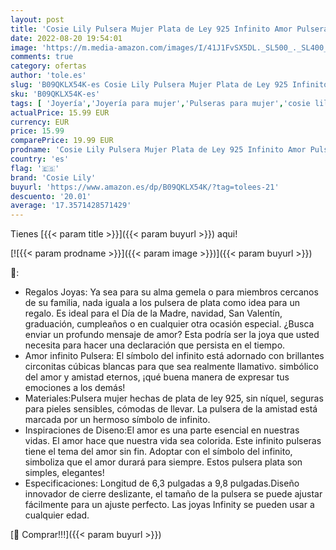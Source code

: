 ```yaml
---
layout: post
title: 'Cosie Lily Pulsera Mujer Plata de Ley 925 Infinito Amor Pulseras de Zirconia Cúbica Corazón Joyería Regalos Cumpleaño para Madre Novia Esposa'
date: 2022-08-20 19:54:01
image: 'https://m.media-amazon.com/images/I/41J1FvSX5DL._SL500_._SL400_.jpg'
comments: true
category: ofertas
author: 'tole.es'
slug: 'B09QKLX54K-es Cosie Lily Pulsera Mujer Plata de Ley 925 Infinito Amor...'
sku: 'B09QKLX54K-es'
tags: [ 'Joyería','Joyería para mujer','Pulseras para mujer','cosie lily','de','ley','plata','🇪🇸', ]
actualPrice: 15.99 EUR
currency: EUR
price: 15.99
comparePrice: 19.99 EUR
prodname: 'Cosie Lily Pulsera Mujer Plata de Ley 925 Infinito Amor Pulseras de Zirconia Cúbica Corazón Joyería Regalos Cumpleaño para Madre Novia Esposa'
country: 'es'
flag: '🇪🇸'
brand: 'Cosie Lily'
buyurl: 'https://www.amazon.es/dp/B09QKLX54K/?tag=tolees-21'
descuento: '20.01'
average: '17.3571428571429'
---
```


Tienes [{{< param title >}}]({{< param buyurl >}}) aqui!

[![{{< param prodname >}}]({{< param image >}})]({{< param buyurl >}})

🔎:

- Regalos Joyas: Ya sea para su alma gemela o para miembros cercanos de su familia, nada iguala a los pulsera de plata como idea para un regalo. Es ideal para el Día de la Madre, navidad, San Valentín, graduación, cumpleaños o en cualquier otra ocasión especial. ¿Busca enviar un profundo mensaje de amor? Esta podría ser la joya que usted necesita para hacer una declaración que persista en el tiempo.
- Amor infinito Pulsera: El símbolo del infinito está adornado con brillantes circonitas cúbicas blancas para que sea realmente llamativo. simbólico del amor y amistad eternos, ¡qué buena manera de expresar tus emociones a los demás!
- Materiales:Pulsera mujer hechas de plata de ley 925, sin níquel, seguras para pieles sensibles, cómodas de llevar. La pulsera de la amistad está marcada por un hermoso símbolo de infinito.
- Inspiraciones de Diseno:El amor es una parte esencial en nuestras vidas. El amor hace que nuestra vida sea colorida. Este infinito pulseras tiene el tema del amor sin fin. Adoptar con el símbolo del infinito, simboliza que el amor durará para siempre. Estos pulsera plata son simples, elegantes!
- Especificaciones: Longitud de 6,3 pulgadas a 9,8 pulgadas.Diseño innovador de cierre deslizante, el tamaño de la pulsera se puede ajustar fácilmente para un ajuste perfecto. Las joyas Infinity se pueden usar a cualquier edad.

[🛒 Comprar!!!]({{< param buyurl >}})
